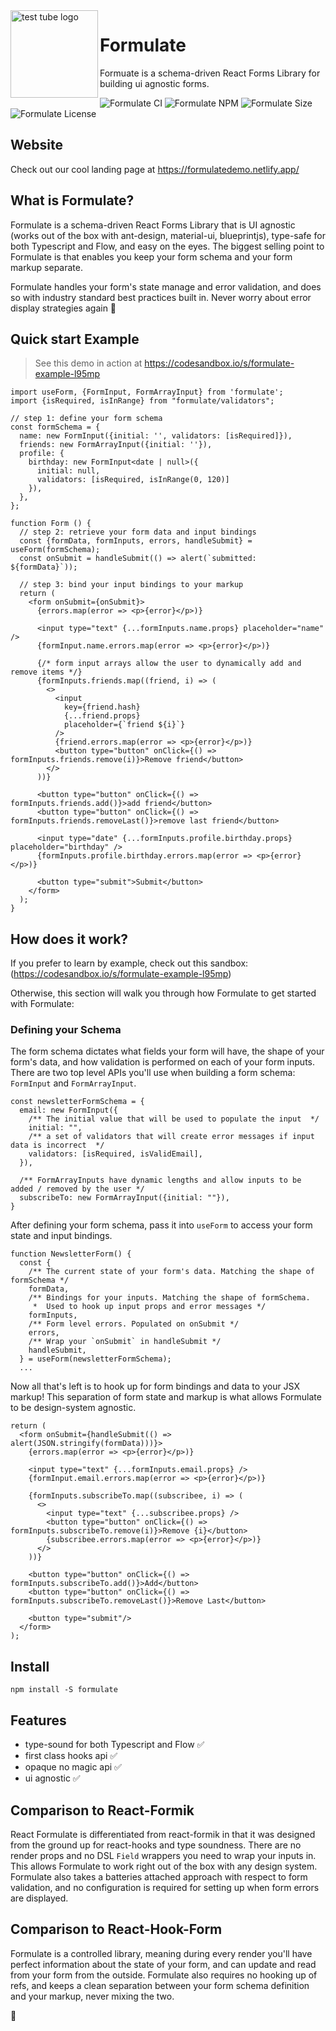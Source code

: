 <img align="left" width="140" src="https://emojipedia-us.s3.dualstack.us-west-1.amazonaws.com/thumbs/240/apple/237/test-tube_1f9ea.png" alt="test tube logo">


# Formulate

Formuate is a schema-driven React Forms Library for building ui agnostic forms.

![Formulate CI](https://github.com/FermiDirak/Formulate/workflows/Formulate%20CI/badge.svg)
![Formulate NPM](https://badge.fury.io/js/formulate.svg)
![Formulate Size](https://img.shields.io/bundlephobia/minzip/formulate)
![Formulate License](https://img.shields.io/github/license/fermidirak/formulate)

## Website

Check out our cool landing page at https://formulatedemo.netlify.app/

## What is Formulate?

Formulate is a schema-driven React Forms Library that is UI agnostic (works out of the box with ant-design, material-ui, blueprintjs), type-safe for both Typescript and Flow, and easy on the eyes. The biggest selling point to Formulate is that enables you keep your form schema and your form markup separate.

Formulate handles your form's state manage and error validation, and does so with industry standard best practices built in. Never worry about error display strategies again 🧪

## Quick start Example

> See this demo in action at https://codesandbox.io/s/formulate-example-l95mp

```tsx
import useForm, {FormInput, FormArrayInput} from 'formulate';
import {isRequired, isInRange} from "formulate/validators";

// step 1: define your form schema
const formSchema = {
  name: new FormInput({initial: '', validators: [isRequired]}),
  friends: new FormArrayInput({initial: ''}),
  profile: {
    birthday: new FormInput<date | null>({
      initial: null,
      validators: [isRequired, isInRange(0, 120)]
    }),
  },
};

function Form () {
  // step 2: retrieve your form data and input bindings
  const {formData, formInputs, errors, handleSubmit} = useForm(formSchema);
  const onSubmit = handleSubmit(() => alert(`submitted: ${formData}`));

  // step 3: bind your input bindings to your markup
  return (
    <form onSubmit={onSubmit}>
      {errors.map(error => <p>{error}</p>)}

      <input type="text" {...formInputs.name.props} placeholder="name" />
      {formInput.name.errors.map(error => <p>{error}</p>)}

      {/* form input arrays allow the user to dynamically add and remove items */}
      {formInputs.friends.map((friend, i) => (
        <>
          <input
            key={friend.hash}
            {...friend.props}
            placeholder={`friend ${i}`}
          />
          {friend.errors.map(error => <p>{error}</p>)}
          <button type="button" onClick={() => formInputs.friends.remove(i)}>Remove friend</button>
        </>
      ))}

      <button type="button" onClick={() => formInputs.friends.add()}>add friend</button>
      <button type="button" onClick={() => formInputs.friends.removeLast()}>remove last friend</button>

      <input type="date" {...formInputs.profile.birthday.props} placeholder="birthday" />
      {formInputs.profile.birthday.errors.map(error => <p>{error}</p>)}

      <button type="submit">Submit</button>
    </form>
  );
}
```

## How does it work?

If you prefer to learn by example, check out this sandbox: (https://codesandbox.io/s/formulate-example-l95mp)

Otherwise, this section will walk you through how Formulate to get started with Formulate:

### Defining your Schema

The form schema dictates what fields your form will have, the shape of your form's data, and how validation is performed on each of your form inputs. There are two top level APIs you'll use when building a form schema: `FormInput` and `FormArrayInput`.

```tsx
const newsletterFormSchema = {
  email: new FormInput({
    /** The initial value that will be used to populate the input  */
    initial: "",
    /** a set of validators that will create error messages if input data is incorrect  */
    validators: [isRequired, isValidEmail],
  }),

  /** FormArrayInputs have dynamic lengths and allow inputs to be added / removed by the user */
  subscribeTo: new FormArrayInput({initial: ""}),
}
```

After defining your form schema, pass it into `useForm` to access your form state and input bindings.

```tsx
function NewsletterForm() {
  const {
    /** The current state of your form's data. Matching the shape of formSchema */
    formData,
    /** Bindings for your inputs. Matching the shape of formSchema.
     *  Used to hook up input props and error messages */
    formInputs,
    /** Form level errors. Populated on onSubmit */
    errors,
    /** Wrap your `onSubmit` in handleSubmit */
    handleSubmit,
  } = useForm(newsletterFormSchema);
  ...
```

Now all that's left is to hook up for form bindings and data to your JSX markup! This separation of form state and markup is what allows Formulate to be design-system agnostic.

```tsx
return (
  <form onSubmit={handleSubmit(() => alert(JSON.stringify(formData)))}>
    {errors.map(error => <p>{error}</p>)}

    <input type="text" {...formInputs.email.props} />
    {formInput.email.errors.map(error => <p>{error}</p>)}

    {formInputs.subscribeTo.map((subscribee, i) => (
      <>
        <input type="text" {...subscribee.props} />
        <button type="button" onClick={() => formInputs.subscribeTo.remove(i)}>Remove {i}</button>
        {subscribee.errors.map(error => <p>{error}</p>)}
      </>
    ))}

    <button type="button" onClick={() => formInputs.subscribeTo.add()}>Add</button>
    <button type="button" onClick={() => formInputs.subscribeTo.removeLast()}>Remove Last</button>

    <button type="submit"/>
  </form>
);
```

## Install

```
npm install -S formulate
```

## Features

- type-sound for both Typescript and Flow ✅
- first class hooks api ✅
- opaque no magic api ✅
- ui agnostic ✅

## Comparison to React-Formik

React Formulate is differentiated from react-formik in that it was designed from the ground up for react-hooks and type soundness. There are no render props and no DSL `Field` wrappers you need to wrap your inputs in. This allows Formulate to work right out of the box with any design system. Formulate also takes a batteries attached approach with respect to form validation, and no configuration is required for setting up when form errors are displayed.

## Comparison to React-Hook-Form

Formulate is a controlled library, meaning during every render you'll have perfect information about the state of your form, and can update and read from your form from the outside. Formulate also requires no hooking up of refs, and keeps a clean separation between your form schema definition and your markup, never mixing the two.

🧪
